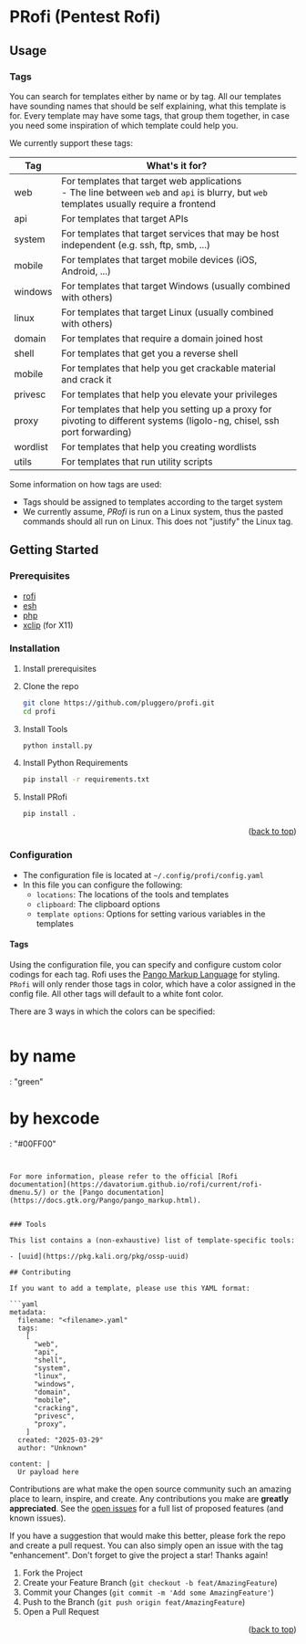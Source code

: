 # PRofi (Pentest Rofi)

<a id="readme-top"></a>

## Usage

### Tags

You can search for templates either by name or by tag.
All our templates have sounding names that should be self explaining, what this template is for.
Every template may have some tags, that group them together, in case you need some inspiration of which template could help you.

We currently support these tags:

| Tag                                    | What's it for?                                                                                                                             |
| -------------------------------------- | ------------------------------------------------------------------------------------------------------------------------------------------ |
| <span color='cyan'>web</span>          | For templates that target web applications<br>- The line between `web` and `api` is blurry, but `web` templates usually require a frontend |
| <span color='teal'>api</span>          | For templates that target APIs                                                                                                             |
| <span color='orange'>system</span>     | For templates that target services that may be host independent (e.g. ssh, ftp, smb, ...)                                                  |
| <span color='green'>mobile</span>      | For templates that target mobile devices (iOS, Android, ...)                                                                               |
| <span color='lightblue'>windows</span> | For templates that target Windows (usually combined with others)                                                                           |
| <span color='yellow'>linux</span>      | For templates that target Linux (usually combined with others)                                                                             |
| <span color='blue'>domain</span>       | For templates that require a domain joined host                                                                                            |
| <span color='red'>shell</span>         | For templates that get you a reverse shell                                                                                                 |
| <span color='green'>mobile</span>      | For templates that help you get crackable material and crack it                                                                            |
| <span color='pink'>privesc</span>      | For templates that help you elevate your privileges                                                                                        |
| <span color='gray'>proxy</span>        | For templates that help you setting up a proxy for pivoting to different systems (ligolo-ng, chisel, ssh port forwarding)                  |
| <span color='black'>wordlist</span>    | For templates that help you creating wordlists                                                                                             |
| <span color='tomato'>utils</span>      | For templates that run utility scripts                                                                                             |

Some information on how tags are used:

- Tags should be assigned to templates according to the target system
- We currently assume, _PRofi_ is run on a Linux system, thus the pasted commands should all run on Linux. This does not "justify" the Linux tag.

## Getting Started

### Prerequisites

- [rofi](https://github.com/davatorium/rofi)
- [esh](https://github.com/jirutka/esh)
- [php](https://www.php.net/)
- [xclip](https://github.com/astrand/xclip) (for X11)

### Installation

1. Install prerequisites
2. Clone the repo
   ```sh
   git clone https://github.com/pluggero/profi.git
   cd profi
   ```
3. Install Tools
   ```sh
   python install.py
   ```
4. Install Python Requirements

   ```sh
   pip install -r requirements.txt
   ```

5. Install PRofi
   ```sh
   pip install .
   ```
   <p align="right">(<a href="#readme-top">back to top</a>)</p>

### Configuration

- The configuration file is located at `~/.config/profi/config.yaml`
- In this file you can configure the following:
  - `locations`: The locations of the tools and templates
  - `clipboard`: The clipboard options
  - `template options`: Options for setting various variables in the templates

   
#### Tags

Using the configuration file, you can specify and configure custom color codings for each tag. Rofi uses the [Pango Markup Language](https://docs.gtk.org/Pango/pango_markup.html) for styling.
`PRofi` will only render those tags in color, which have a color assigned in the config file. All other tags will default to a white font color.

There are 3 ways in which the colors can be specified:

```
```
# by name
<tagname>: "green"

# by hexcode
<tagname>: "#00FF00"
```


For more information, please refer to the official [Rofi documentation](https://davatorium.github.io/rofi/current/rofi-dmenu.5/) or the [Pango documentation](https://docs.gtk.org/Pango/pango_markup.html).


### Tools

This list contains a (non-exhaustive) list of template-specific tools:

- [uuid](https://pkg.kali.org/pkg/ossp-uuid)

## Contributing

If you want to add a template, please use this YAML format:

```yaml
metadata:
  filename: "<filename>.yaml"
  tags:
    [
      "web",
      "api",
      "shell",
      "system",
      "linux",
      "windows",
      "domain",
      "mobile",
      "cracking",
      "privesc",
      "proxy",
    ]
  created: "2025-03-29"
  author: "Unknown"

content: |
  Ur payload here
```

Contributions are what make the open source community such an amazing place to learn, inspire, and create. Any contributions you make are **greatly appreciated**.
See the [open issues](https://github.com/pluggero/profi/issues) for a full list of proposed features (and known issues).

If you have a suggestion that would make this better, please fork the repo and create a pull request. You can also simply open an issue with the tag "enhancement".
Don't forget to give the project a star! Thanks again!

1. Fork the Project
2. Create your Feature Branch (`git checkout -b feat/AmazingFeature`)
3. Commit your Changes (`git commit -m 'Add some AmazingFeature'`)
4. Push to the Branch (`git push origin feat/AmazingFeature`)
5. Open a Pull Request

<p align="right">(<a href="#readme-top">back to top</a>)</p>
